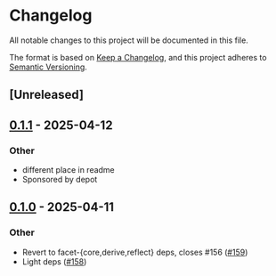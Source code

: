 # Changelog

All notable changes to this project will be documented in this file.

The format is based on [Keep a Changelog](https://keepachangelog.com/en/1.0.0/),
and this project adheres to [Semantic Versioning](https://semver.org/spec/v2.0.0.html).

## [Unreleased]

## [0.1.1](https://github.com/facet-rs/facet/compare/facet-ansi-v0.1.0...facet-ansi-v0.1.1) - 2025-04-12

### Other

- different place in readme
- Sponsored by depot

## [0.1.0](https://github.com/facet-rs/facet/releases/tag/facet-ansi-v0.1.0) - 2025-04-11

### Other

- Revert to facet-{core,derive,reflect} deps, closes #156 ([#159](https://github.com/facet-rs/facet/pull/159))
- Light deps ([#158](https://github.com/facet-rs/facet/pull/158))
